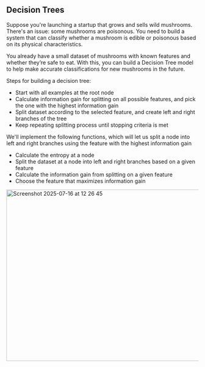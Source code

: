 ## Decision Trees

Suppose you're launching a startup that grows and sells wild mushrooms.
There's an issue: some mushrooms are poisonous. You need to build a system that can classify whether a mushroom is edible or poisonous based on its physical characteristics.

You already have a small dataset of mushrooms with known features and whether they’re safe to eat. With this, you can build a Decision Tree model to help make accurate classifications for new mushrooms in the future.

Steps for building a decision tree:
 - Start with all examples at the root node
 - Calculate information gain for splitting on all possible features, and pick the one with the highest information gain
 - Split dataset according to the selected feature, and create left and right branches of the tree
 - Keep repeating splitting process until stopping criteria is met

We'll implement the following functions, which will let us split a node into left and right branches using the feature with the highest information gain

 - Calculate the entropy at a node
 - Split the dataset at a node into left and right branches based on a given feature
 - Calculate the information gain from splitting on a given feature
 - Choose the feature that maximizes information gain


<img width="956" height="450" alt="Screenshot 2025-07-16 at 12 26 45" src="https://github.com/user-attachments/assets/e7dacbce-73e9-49ff-ad9c-429aa4c4bf6a" />
